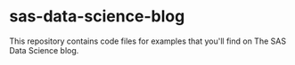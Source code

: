 # sas-data-science-blog
This repository contains code files for examples that you'll find on The SAS Data Science blog.
